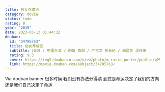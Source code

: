 ```yaml
---
title: 俗女养成记
category: movie
status: todo
rating: 0
year: "2019"
date: 2023-03-13 01:44:32
douban:
  id: "34785763"
  title: 俗女养成记
  subtitle: 2019 / 中国台湾 / 剧情 喜剧 / 严艺文 陈长纶 / 谢盈萱 温升豪
  rating: 9.3
  cover: https://img9.doubanio.com/view/photo/m_ratio_poster/public/p2566987435.jpg
  link: https://movie.douban.com/subject/34785763/
---
```


Via douban banner 很多时候 我们没有办法分得清 到底是命运决定了我们的方向 还是我们自己决定了命运
